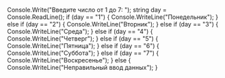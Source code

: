 Console.Write("Введите число от 1 до 7: ");
string day = Console.ReadLine();
if (day == "1")
{
    Console.WriteLine("Понедельник");
}
else if (day == "2")
{
    Console.WriteLine("Вторник");
}
else if (day == "3")
{
    Console.WriteLine("Среда");
}
else if (day == "4")
{
    Console.WriteLine("Четверг");
}
else if (day == "5")
{
    Console.WriteLine("Пятница");
}
else if (day == "6")
{
    Console.WriteLine("Суббота");
}
else if (day == "7")
{
    Console.WriteLine("Воскресенье");
}
else
{
    Console.WriteLine("Неправильный ввод данных");
}
